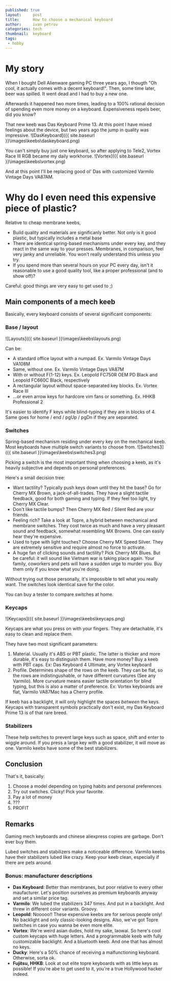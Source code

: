 ```yaml
---
published: true
layout:     post
title:      How to choose a mechanical keyboard
author:     ivan petrov
categories: tech
thumbnail:  keyboard
tags:
 - hobby
---
```


# My story

When I bought Dell Alienware gaming PC three years ago, I thougth "Oh cool, it actually comes with a decent keyboard!".
Then, some time later, beer was spilled.
It went dead and I had to buy a new one.

Afterwards it happened two more times, leading to a 100% rational decision of spending even more money on a keyboard.
Expensiveness repels beer, did you know?

That new keeb was Das Keyboard Prime 13.
At this point I have mixed feelings about the device, but two years ago the jump in quality was impressive.
![DasKeyboard]({{ site.baseurl }}\images\keebs\daskeyboard.png)

You can't simply buy just one keyboard, so after applying to Tele2, Vortex Race III RGB became my daily workhorse.
![Vortex]({{ site.baseurl }}\images\keebs\vortex.png)

And at this point I'll be replacing good ol' Das with customized Varmilo Vintage Days VA87AM.

# Why do I even need this expensive piece of plastic?

Relative to cheap membrane keebs,

* Build quality and materials are significanly better. Not only is it good plastic, but typically includes a metal base
* There are identical spring-based mechanisms under every key, and they react in the same way to your presses. Membranes, in comparison, feel very janky and unreliable. You won't really understand this unless you try.
* If you spend more than several hours on your PC every day, isn't it reasonable to use a good quality tool, like a proper professional (and to show off)?

Careful: good things are very easy to get used to ;)

## Main components of a mech keeb

Basically, every keyboard consists of several significant components:

### Base / layout

![Layouts]({{ site.baseurl }}\images\keebs\layouts.png)

Can be:

* A standard office layout with a numpad. Ex. Varmilo Vintage Days VA108M 
* Same, without one. Ex. Varmilo Vintage Days VA87M
* With or without F(1-12) keys. Ex. Leopold FC750R OEM PD Black and Leopold FC660C Black, respectively
* A rectangular layout without space-separated key blocks. Ex. Vortex Race III
* ...or even arrow keys for hardcore vim fans or something. Ex. HHKB Professional 2

It's easier to identify F keys while blind-typing if they are in blocks of 4.
Same goes for home / end / pgUp / pgDn if they are separated.

### Switches

Spring-based mechanism residing under every key on the mechanical keeb.
Most keyboards have multiple switch variants to choose from.
![Switches3]({{ site.baseurl }}\images\keebs\switches3.png)

Picking a switch is the most important thing when choosing a keeb, as it's heavily subjective and depends on personal preferences.

Here's a small decision tree:

* Want tactility?
Typically push keys down until they hit the base?
Go for Cherry MX Brown, a jack-of-all-trades.
They have a slight tactile feedback, good for both gaming and typing.
If they feel too light, try Cherry MX Clear.
* Don't like tactile bumps?
Then Cherry MX Red / Silent Red are your friends.
* Feeling rich?
Take a look at Topre, a hybrid between mechanical and membrane switches.
They cost twice as much and have a very pleasant sound and feedback, somewhat resembling MX Browns.
One can easily hear they're expensive.
* Used to type with light touches?
Choose Cherry MX Speed Silver.
They are extremely sensitive and require almost no force to activate.
* A huge fan of clicking sounds and tactility?
Pick Cherry MX Blues.
But be careful: it will sound like Vietnam war is taking place again.
Your family, coworkers and pets will have a sudden urge to murder you.
Buy them only if you know what you're doing.

Without trying out those personally, it's impossible to tell what you really want.
The switches look identical save for the color.

You can buy a tester to compare switches at home.

### Keycaps

![Keycaps]({{ site.baseurl }}\images\keebs\keycaps.png)

Keycaps are what you press on with your fingers.
They are detachable, it's easy to clean and replace them.

They have two most significant parameters:

1. Material.
Usually it's ABS or PBT plastic.
The latter is thicker and more durable, it's easy to distinguish them.
Have more money?
Buy a keeb with PBT caps.
Ex: Das Keyboard 4 Ultimate, any Vortex keyboard
2. Profile.
Determines shape of the rows on the keeb.
They can be flat, so the rows are indistingushable, or have different curvatures (See any Varmilo).
More curvature means easier tactile orientation for blind typing, but this is also a matter of preference.
Ex: Vortex keyboards are flat, Varmilo VA87Mac has a Cherry profile.

If keeb has a backlight, it will only highlight the spaces *between* the keys.
Keycaps with transparent symbols practically don't exist, my Das Keyboard Prime 13 is of that rare breed.

### Stabilizers

These help switches to prevent large keys such as space, shift and enter to wiggle around.
If you press a large key with a good stabilizer, it will move as one.
Varmilo keebs have some of the best stabilizers.

## Conclusion

That's it, basically:

1. Choose a model depending on typing habits and personal preferences
2. Try out switches.
Clicky!
Pick your favorite.
3. Pay a lot of money
4. ???
5. PROFIT

## Remarks

Gaming mech keyboards and chinese aliexpress copies are garbage.
Don't ever buy them.

Lubed switches and stabilizers make a noticeable difference.
Varmilo keebs have their stabilizers lubed like crazy.
Keep your keeb clean, especially if there are pets around.

### Bonus: manufacturer descriptions

* **Das Keyboard**: Better than membranes, but poor relative to every other maufacturer.
Let's position ourselves as premium keyboards anyway and set a similar price tag.
* **Varmilo**: We lubed the stabilizers 347 times.
And put in a backlight.
And threw in different color variants.
Groovy.
* **Leopold**: Nooooo!!
These expensive keebs are for serious people only!
No backlight and only classic-looking designs.
Also, we've got Topre switches in case you wanna be even more elite.
* **Vortex**: We're weird asian dudes, hold my sake, laowai.
So here's cool custom keycaps with huge letters.
And a programmable keeb with fully customizable backlight.
And a bluetooth keeb.
And one that has almost no keys.
* **Ducky**:
Here's a 50% chance of receiving a malfunctioning keyboard.
Otherwise, sorta ok.
* **Fujitsu, HHKB**: Look at out elite topre keyboards with as little keys as possible!
If you're abe to get used to it, you're a true Hollywood hacker indeed.